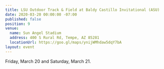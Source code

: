```yaml
---
title: LSU Outdoor Track & Field at Baldy Castillo Invitational (ASU)
date: 2020-03-20 00:00:00 -07:00
published: false
position: 9
venue:
  name: Sun Angel Stadium
  address: 400 S Rural Rd, Tempe, AZ 85281
  locationUrl: https://goo.gl/maps/ynijWMhdaw5dqY7bA
layout: event
---
```


Friday, March 20 and Saturday, March 21.